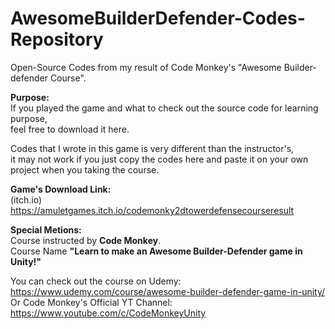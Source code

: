 # AwesomeBuilderDefender-Codes-Repository
Open-Source Codes from my result of Code Monkey's "Awesome Builder-defender Course".

**Purpose:** <br />
If you played the game and what to check out the source code for learning purpose, <br />
feel free to download it here. <br />

Codes that I wrote in this game is very different than the instructor's, <br />
it may not work if you just copy the codes here and paste it on your own project when you taking the course. <br />

**Game's Download Link:** <br />
(itch.io) https://amuletgames.itch.io/codemonky2dtowerdefensecourseresult

**Special Metions:**  <br />
Course instructed by **Code Monkey**. <br />
Course Name **"Learn to make an Awesome Builder-Defender game in Unity!"** <br />

You can check out the course on Udemy: https://www.udemy.com/course/awesome-builder-defender-game-in-unity/ <br />
Or Code Monkey's Official YT Channel: https://www.youtube.com/c/CodeMonkeyUnity <br />
